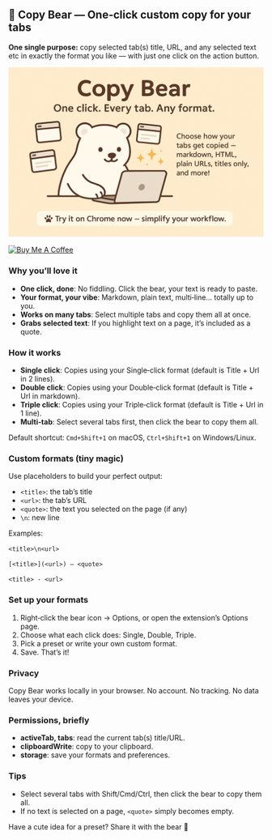 ## 🐻 Copy Bear — One‑click custom copy for your tabs

**One single purpose:** copy selected tab(s) title, URL, and any selected text etc in exactly the format you like — with just one click on the action button.

![](./docs/poster.jpeg)

<a href="https://buymeacoffee.com/riiiiiiiiiina" target="_blank"><img src="https://cdn.buymeacoffee.com/buttons/v2/default-blue.png" alt="Buy Me A Coffee" style="height: 60px !important;width: 217px !important;" ></a>

### Why you’ll love it

- **One click, done**: No fiddling. Click the bear, your text is ready to paste.
- **Your format, your vibe**: Markdown, plain text, multi‑line… totally up to you.
- **Works on many tabs**: Select multiple tabs and copy them all at once.
- **Grabs selected text**: If you highlight text on a page, it’s included as a quote.

### How it works

- **Single click**: Copies using your Single‑click format (default is Title + Url in 2 lines).
- **Double click**: Copies using your Double‑click format (default is Title + Url in markdown).
- **Triple click**: Copies using your Triple‑click format (default is Title + Url in 1 line).
- **Multi‑tab**: Select several tabs first, then click the bear to copy them all.

Default shortcut: `Cmd+Shift+1` on macOS, `Ctrl+Shift+1` on Windows/Linux.

### Custom formats (tiny magic)

Use placeholders to build your perfect output:

- `<title>`: the tab’s title
- `<url>`: the tab’s URL
- `<quote>`: the text you selected on the page (if any)
- `\n`: new line

Examples:

```text
<title>\n<url>
```

```text
[<title>](<url>) — <quote>
```

```text
<title> - <url>
```

### Set up your formats

1. Right‑click the bear icon → Options, or open the extension’s Options page.
2. Choose what each click does: Single, Double, Triple.
3. Pick a preset or write your own custom format.
4. Save. That’s it!

### Privacy

Copy Bear works locally in your browser. No account. No tracking. No data leaves your device.

### Permissions, briefly

- **activeTab, tabs**: read the current tab(s) title/URL.
- **clipboardWrite**: copy to your clipboard.
- **storage**: save your formats and preferences.

### Tips

- Select several tabs with Shift/Cmd/Ctrl, then click the bear to copy them all.
- If no text is selected on a page, `<quote>` simply becomes empty.

Have a cute idea for a preset? Share it with the bear 💌
